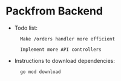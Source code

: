 # Packfrom Backend

-   Todo list:

          Make /orders handler more efficient

          Implement more API controllers

-   Instructions to download dependencies:

          go mod download
